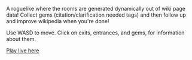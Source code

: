 A roguelike where the rooms are generated dynamically out of wiki page data! Collect gems (citation/clarification needed tags) and then follow up and improve wikipedia when you're done!

Use WASD to move. Click on exits, entrances, and gems, for information about them.

<a href="http://clairemation.github.io/wiki-game-jam-roguelike/index.html">Play live here</a>
